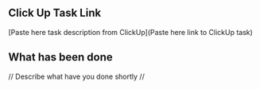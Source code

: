 ## Click Up Task Link
[Paste here task description from ClickUp](Paste here link to ClickUp task)

## What has been done
// Describe what have you done shortly //